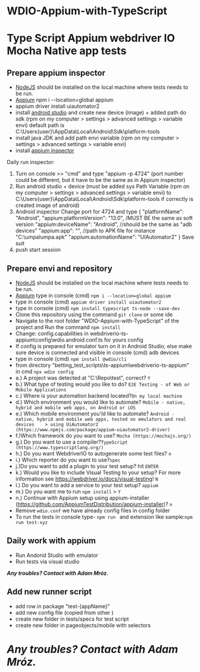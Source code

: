 # WDIO-Appium-with-TypeScript
# Type Script Appium webdriver IO Mocha Native app tests

## Prepare appium inspector
- [NodeJS](https://nodejs.org/en/download/) should be installed on the local machine where tests needs to be run.
- [Appium](https://appium.io/docs/en/2.0/quickstart/install/) npm i --location=global appium
- appium driver install uiautomator2
- install [android studio](https://developer.android.com/studio?hl=pl)  and create new device (image) + added path do sdk (rpm on my computer > settings > advanced settings > variable envi) default path is C:\Users\{user}\AppData\Local\Android\Sdk\platform-tools
- install java JDK and add path envi variable (rpm on my computer > settings > advanced settings > variable envi)
- install [appium inspector](https://github.com/appium/appium-inspector)


Daily run inspector:
1. Turn on console >> "cmd" and type "appium -p 4724" (port number could be different, but it have to be the same as in Appium inspector)
2. Run android studio + device (must be added sys Path Variable (rpm on my computer > settings > advanced settings > variable envi) to C:\Users\{user}\AppData\Local\Android\Sdk\platform-tools if correctly is created image of android)
3. Android inspector 
Change port for 4724
and type
{
  "platformName": "Android",
  "appium:platformVersion": "13.0", /MUST BE the same as soft version
  "appium:deviceName": "Android", //should be the same as "adb devices"
  "appium:app": "", //path to APK file for instance "C:\\umpalumpa.apk"
  "appium:automationName": "UIAutomator2"
}
Save suit
4. push start session

## Prepare envi and repository
- [NodeJS](https://nodejs.org/en/download/) should be installed on the local machine where tests needs to be run.
- [Appium](https://appium.io/docs/en/2.0/quickstart/install/) type in console (cmd) `npm i --location=global appium`
- type in console (cmd) `appium driver install uiautomator2`
- type in console (cmd) `npm install typescript ts-node --save-dev`
- Clone this repository using the command `git clone` or some ide
- Navigate to the root folder "WDIO-Appium-with-TypeScript" of the project and Run the command `npm install`
- Change: config.capabilities in webdriverio-ts-appium\config\wdio.android.conf.ts for yours config
- If config is prepared for emulator turn on it in Android Studio; else make sure device is connected and visible in console (cmd) adb devices
- type in console (cmd) `npm install @wdio/cli`
- from directory "betting_test_scripts\ts-appium\webdriverio-ts-appium" in cmd `npx wdio config` 
- a.) A project was detected at "C:\Repo\test", correct? `Y` 
- b.) What type of testing would you like to do? `E2E Testing - of Web or Mobile Applications`
- c.) Where is your automation backend located?`On my local machine`
- d.) Which environment you would like to automate? `Mobile - native, hybrid and mobile web apps, on Android or iOS`
-  e.) Which mobile environment you'ld like to automate? `Android - native, hybrid and mobile web apps, tested on emulators and real devices    > using UiAutomator2 (https://www.npmjs.com/package/appium-uiautomator2-driver)`
-  f.)Which framework do you want to use? `Mocha (https://mochajs.org/)`
-  g.) Do you want to use a compiler?`TypeScript (https://www.typescriptlang.org/)`
-  h.) Do you want WebdriverIO to autogenerate some test files? `n`
-  i.) Which reporter do you want to use?`spec`
-  j.)Do you want to add a plugin to your test setup? hit `ENTER`
-  k.) Would you like to include Visual Testing to your setup? For more information see https://webdriver.io/docs/visual-testing! `N`
-  l.) Do you want to add a service to your test setup? `appium`
-  m.)  Do you want me to run `npm install` > `Y`
-  n.) Continue with Appium setup using appium-installer (https://github.com/AppiumTestDistribution/appium-installer)? `n`
- Remove `wdio.conf` we have already config files in config folder
- To run the tests in console type- `npm run ` and extension like sample:`npm run test-xyz`
 
 ## Daily work with appium
 - Run Andorid Studio with emulator
 - Run tests via visual studio

  **_Any troubles? Contact with Adam Mróz._**

## Add new runner script
- add row in package "test-{appName}"
- add new config file (copied from other )
- create new folder in tests/specs for test script
- create new folder in pageobjects/mobile with selectors

# **_Any troubles? Contact with Adam Mróz._**